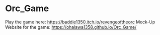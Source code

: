 # Orc_Game

Play the game here: https://baddie1350.itch.io/revengeoftheorc
Mock-Up Website for the game: https://ohalawa1358.github.io/Orc_Game/
